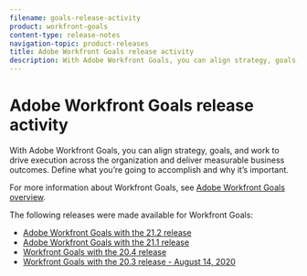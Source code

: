 ```yaml
---
filename: goals-release-activity
product: workfront-goals
content-type: release-notes
navigation-topic: product-releases
title: Adobe Workfront Goals release activity
description: With Adobe Workfront Goals, you can align strategy, goals, and work to drive execution across the organization and deliver measurable business outcomes. Define what you’re going to accomplish and why it’s important.
---
```


# Adobe Workfront Goals release activity

With Adobe Workfront Goals, you can align strategy, goals, and work to drive execution across the organization and deliver measurable business outcomes. Define what you’re going to accomplish and why it’s important.

For more information about Workfront Goals, see [Adobe Workfront Goals overview](../../../workfront-goals/goal-management/wf-goals-overview.md).

The following releases were made available for Workfront Goals:

* [Adobe Workfront Goals with the 21.2 release](../../../product-announcements/product-releases/goals-release-activity/goals-21.2-release/goals-release-21-2.md) 
* [Adobe Workfront Goals with the 21.1 release](../../../product-announcements/product-releases/goals-release-activity/goals-release-21-1.md) 
* [Workfront Goals with the 20.4 release](../../../product-announcements/product-releases/goals-release-activity/goals-release-20-4.md) 
* [Workfront Goals with the 20.3 release - August 14, 2020](../../../product-announcements/product-releases/goals-release-activity/goals-release-20.3.md)

